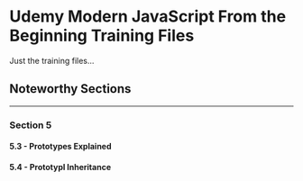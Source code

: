 # Udemy Modern JavaScript From the Beginning Training Files
Just the training files...

## Noteworthy Sections
---
### Section 5

#### 5.3 - Prototypes Explained

#### 5.4 - Prototypl Inheritance
